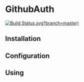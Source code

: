 GithubAuth
=====================

[![Build Status](https://travis-ci.org/xervice/githubauth).svg?branch=master)](https://travis-ci.org/xervice/githubauth)


Installation
-----------------


Configuration
-----------------


Using
-----------------